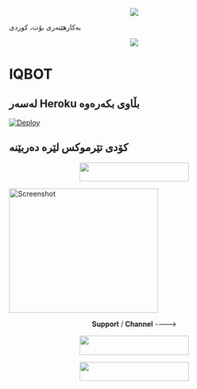 <p align="center"><img src="https://i0.wp.com/images.hive.blog/DQmZgGvu6YXrMNyDb4wVURLV14WNNSYs58R1kY64HNMSmCL/hive-didver1.gif"></p>

بەکارهێنەری بۆت، کوردی

<p align="center"><img src="https://i0.wp.com/images.hive.blog/DQmZgGvu6YXrMNyDb4wVURLV14WNNSYs58R1kY64HNMSmCL/hive-didver1.gif"></p>


# IQBOT

## لەسەر Heroku بڵاوی بکەرەوه

[![Deploy](https://www.herokucdn.com/deploy/button.svg)](https://heroku.com/deploy?template=https://github.com/IQ7amo/nekopack)

## کۆدی تێرموکس لێره دەربێنه

<p align="center"><a href="https://replit.com/@Sarkaaut/mainpy"> <img src="https://img.shields.io/badge/String%20Session-black?style=for-the-badge&logo=web" width="220" height="38.45"/></a></p>



<img src="https://telegra.ph/file/3851323764f1629e16ce8.jpg" alt="Screenshot" width="300" height="250">



<p align="center">𝐒𝐮𝐩𝐩𝐨𝐫𝐭 / 𝐂𝐡𝐚𝐧𝐧𝐞𝐥 ----> </p>

<p align="center"><a href="https://t.me/VTVIT"><img src="https://img.shields.io/badge/ᴛᴇʟᴇɢʀᴀᴍ-𝐒𝐮𝐩𝐩𝐨𝐫𝐭-black?&style=for-the-badge&logo=telegram" width="220" height="38.45"></a></p>
<p align="center"><a href="https://t.me/xv7amo"><img src="https://img.shields.io/badge/ᴛᴇʟᴇɢʀᴀᴍ-𝐔𝐩𝐝𝐚𝐭𝐞𝐬-black?&style=for-the-badge&logo=telegram" width="220" height="38.45"></a></p>
